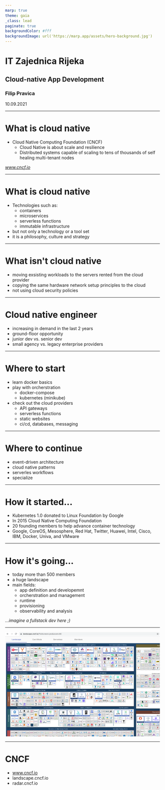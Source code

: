 ```yaml
---
marp: true
theme: gaia
_class: lead
paginate: true
backgroundColor: #fff
backgroundImage: url('https://marp.app/assets/hero-background.jpg')
---
```


# IT Zajednica Rijeka
## Cloud-native App Development
### Filip Pravica
10.09.2021

---
# What is cloud native
- Cloud Native Computing Foundation (CNCF) 
  - Cloud Native is about scale and resilience
  - Distributed systems capable of scaling to tens of thousands of self healing multi-tenant nodes

_www.cncf.io_

---
# What is cloud native
- Technologies such as:
  -  containers
  -  microservices 
  -  serverless functions
  -  immutable infrastructure
- but not only a technology or a tool set
- it is a philosophy, culture and strategy

---
# What isn't cloud native
- moving exsisting workloads to the servers rented from the cloud provider
- copying the same hardware network setup principles to the cloud
- not using cloud security policies

---
# Cloud native engineer
- increasing in demand in the last 2 years
- ground-floor opportunity
- junior dev vs. senior dev
- small agency vs. legacy enterprise providers

---
# Where to start
- learn docker basics
- play with orcherstration
  - docker-compose
  - kubernetes (minikube)
- check out the cloud providers
  - API gateways
  - serverless functions
  - static websites
  - ci/cd, databases, messaging

---
# Where to continue
- event-driven architecture
- cloud native patterns
- serverles workflows
- specialize 

---
# How it started...
- Kubernetes 1.0 donated to Linux Foundation by Google
- In 2015 Cloud Native Computing Foundation
- 20 founding members to help advance container technology
-  Google, CoreOS, Mesosphere, Red Hat, Twitter, Huawei, Intel, Cisco, IBM, Docker, Univa, and VMware

---
# How it's going...
- today more than 500 members
- a huge landscape
- main fields:
  - app definition and developemnt
  - orcherstration and management
  - runtime
  - provisioning
  - observability and analysis

_...imagine a fullstack dev here ;)_

---
  ![center bg](cncf-landscape.png)

---
# CNCF 
- www.cncf.io
- landscape.cncf.io
- radar.cncf.io

